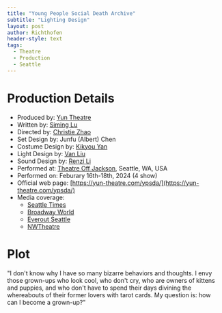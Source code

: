 ```yaml
---
title: "Young People Social Death Archive"
subtitle: "Lighting Design"
layout: post
author: Richthofen
header-style: text
tags:
  - Theatre
  - Production
  - Seattle
---
```


# Production Details
- Produced by: [Yun Theatre](https://yun-theatre.com/)
- Written by: [Siming Lu](https://siminglu.com/)
- Directed by: [Christie Zhao](https://www.christiezhao.com/)
- Set Design by: Junfu (Albert) Chen
- Costume Design by: [Kikyou Yan](https://kikyouyan.com/)
- Light Design by: [Van Liu](https://richthofen.io/)
- Sound Design by: [Renzi Li](https://www.lirenzi.com/)
- Performed at: [Theatre Off Jackson](https://theatreoffjackson.org/), Seattle, WA, USA
- Performed on: Feburary 16th-18th, 2024 (4 show)
- Official web page: [https://yun-theatre.com/ypsda/](https://yun-theatre.com/ypsda/)
- Media coverage:
  - [Seattle Times](https://www.seattletimes.com/entertainment/theater/seattles-yun-theatre-takes-on-intersection-of-chinese-and-american-stories/)
  - [Broadway World](https://www.broadwayworld.com/seattle/article/-YOUNG-PEOPLE-SOCIAL-DEATH-ARCHIVE-Explores-The-Complexity-And-Loneliness-Of-Growing-Up-20240125)
  - [Everout Seattle](https://everout.com/seattle/events/nian-qing-ren-she-si-dang-an-shi-young-people-social-death-archive/e167614/)
  - [NWTheatre](https://nwtheatre.org/event/young-people-social-death-archive-yun-theatre-seattle/)

# Plot
"I don't know why I have so many bizarre behaviors and thoughts. I envy those grown-ups who look cool, who don't cry, who are owners of kittens and puppies, and who don't have to spend their days divining the whereabouts of their former lovers with tarot cards. My question is: how can I become a grown-up?"